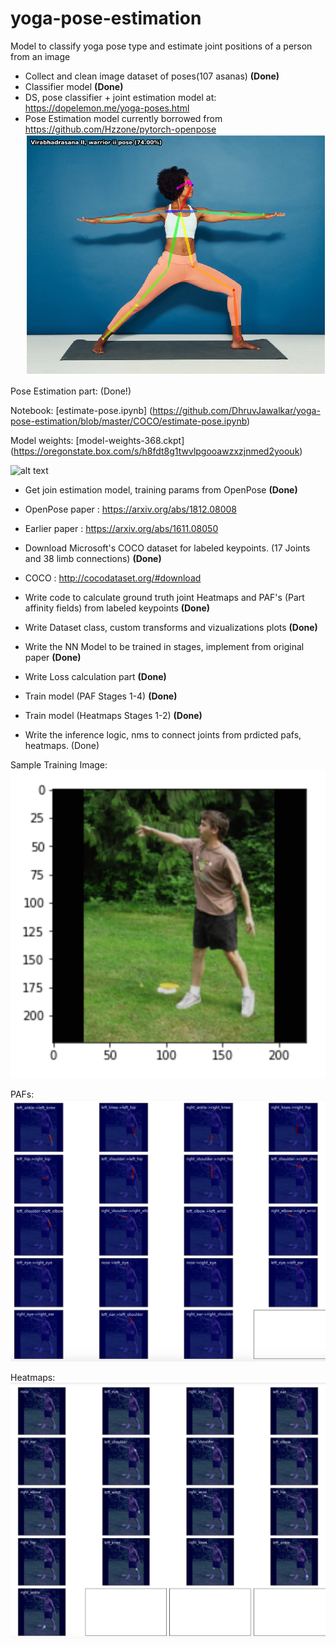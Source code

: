 # yoga-pose-estimation
Model to classify yoga pose type and estimate joint positions of a person from an image

- Collect and clean image dataset of poses(107 asanas) <b>(Done)</b>
- Classifier model <b>(Done)</b>
- DS, pose classifier + joint estimation model at: https://dopelemon.me/yoga-poses.html
- Pose Estimation model currently borrowed from https://github.com/Hzzone/pytorch-openpose
![alt text](https://github.com/DhruvJawalkar/blog/blob/master/app/results/yoga-pose/res-7100780243.png)


Pose Estimation part: (Done!)

Notebook: [estimate-pose.ipynb] (https://github.com/DhruvJawalkar/yoga-pose-estimation/blob/master/COCO/estimate-pose.ipynb)

Model weights: [model-weights-368.ckpt] (https://oregonstate.box.com/s/h8fdt8g1twvlpgooawzxzjnmed2yoouk)

![alt text](http://cocodataset.org/images/keypoints-splash-big.png)
- Get join estimation model, training params from OpenPose <b>(Done)</b>
- OpenPose paper : https://arxiv.org/abs/1812.08008
- Earlier paper : https://arxiv.org/abs/1611.08050

- Download Microsoft's COCO dataset for labeled keypoints. (17 Joints and 38 limb connections) <b>(Done)</b>
- COCO : http://cocodataset.org/#download 
- Write code to calculate ground truth joint Heatmaps and PAF's (Part affinity fields) from labeled keypoints <b>(Done)</b>
- Write Dataset class, custom transforms and vizualizations plots <b>(Done)</b>
- Write the NN Model to be trained in stages, implement from original paper <b>(Done)</b>
- Write Loss calculation part <b>(Done)</b>
- Train model (PAF Stages 1-4) <b>(Done)</b>
- Train model (Heatmaps Stages 1-2) <b>(Done)</b>
- Write the inference logic, nms to connect joints from prdicted pafs, heatmaps. (Done)

Sample Training Image:
![alt text](https://github.com/DhruvJawalkar/yoga-pose-estimation/blob/master/COCO/sample-trn-img.png)

PAFs:
![alt text](https://github.com/DhruvJawalkar/yoga-pose-estimation/blob/master/COCO/trn-img-paf-vectors.png)

Heatmaps:
![alt text](https://github.com/DhruvJawalkar/yoga-pose-estimation/blob/master/COCO/trn-img-heatmaps.png)
